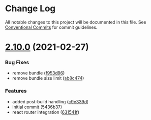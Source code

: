 # Change Log

All notable changes to this project will be documented in this file.
See [Conventional Commits](https://conventionalcommits.org) for commit guidelines.

# [2.10.0](https://github.com/ccontrols/component-controls/compare/v2.9.1...v2.10.0) (2021-02-27)


### Bug Fixes

* remove bundle ([f953d96](https://github.com/ccontrols/component-controls/commit/f953d965d5cd1558817b3efb74ad4474e53fa339))
* remove bundle size limit ([ab8c474](https://github.com/ccontrols/component-controls/commit/ab8c4746025395e65db893ae177ac4e2c70d25ce))


### Features

* added post-build handling ([c9e339d](https://github.com/ccontrols/component-controls/commit/c9e339d1215a032d88299023832562dc727ff0a8))
* initial commit ([5436b37](https://github.com/ccontrols/component-controls/commit/5436b3745f259a35723dfcebd9b4602a9601c809))
* react router integration ([631541f](https://github.com/ccontrols/component-controls/commit/631541f918a3d84162e5cd564bc2fa08086d838c))
